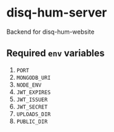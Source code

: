 # disq-hum-server

Backend for disq-hum-website

## Required `env` variables

1. `PORT`
2. `MONGODB_URI`
3. `NODE_ENV`
4. `JWT_EXPIRES`
5. `JWT_ISSUER`
6. `JWT_SECRET`
7. `UPLOADS_DIR`
8. `PUBLIC_DIR`
